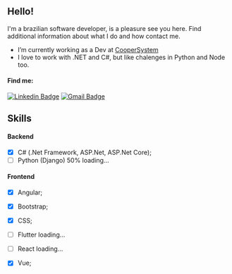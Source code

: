 ## Hello!

I'm a brazilian software developer, is a pleasure see you here.
Find additional information about what I do and how contact me.

 - I’m currently working as a Dev at [CooperSystem](www.coopersystem.com.br)
 - I love to work with .NET and C#, but like chalenges in Python and Node too.

#### Find me:
[![Linkedin Badge](https://img.shields.io/badge/-LinkedIn-blue?style=flat&logo=Linkedin&logoColor=white&link=http://bit.ly/linkedinhudsonnascimento/)](http://bit.ly/linkedinhudsonnascimento)
[![Gmail Badge](https://img.shields.io/badge/-Gmail-c14438?style=flat&logo=Gmail&logoColor=white&link=mailto:contato.hudsonnascimento@gmail.com)](mailto:contato.hudsonnascimento@gmail.com)

## Skills

#### Backend
  - [x] C# (.Net Framework, ASP.Net, ASP.Net Core);
  - [ ] Python (Django) 50% loading...
  
#### Frontend
  - [x] Angular;
  - [x] Bootstrap;
  - [x] CSS;
  - [ ] Flutter loading...
  - [ ] React loading...
  - [x] Vue;

